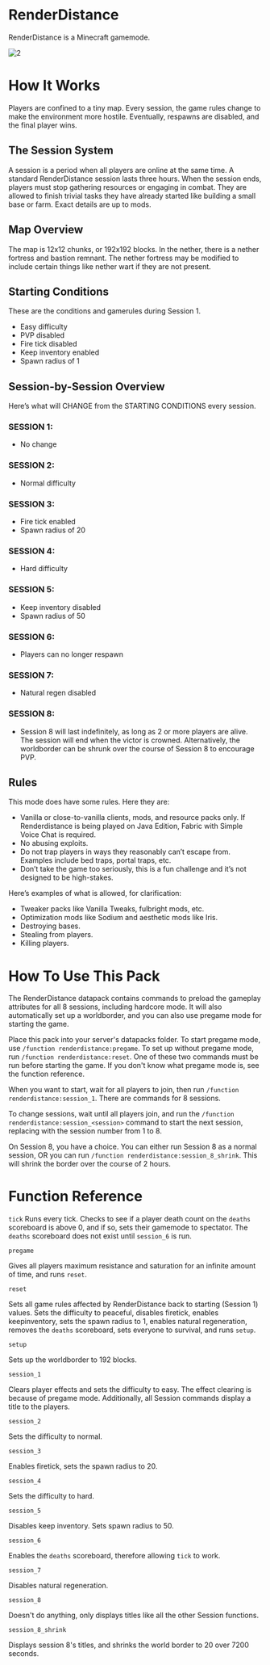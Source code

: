 # RenderDistance
RenderDistance is a Minecraft gamemode.

![2](https://github.com/IceChes/RenderDistance/assets/61756119/e0509650-d60d-4256-b0ad-737603943a44)

# How It Works
Players are confined to a tiny map. Every session, the game rules change to make the environment more hostile. Eventually, respawns are disabled, and the final player wins.

## The Session System
A session is a period when all players are online at the same time. A standard RenderDistance session lasts three hours. When the session ends, players must stop gathering resources or engaging in combat. They are allowed to finish trivial tasks they have already started like building a small base or farm. Exact details are up to mods.

## Map Overview
The map is 12x12 chunks, or 192x192 blocks. In the nether, there is a nether fortress and bastion remnant. The nether fortress may be modified to include certain things like nether wart if they are not present. 

## Starting Conditions
These are the conditions and gamerules during Session 1.

- Easy difficulty
- PVP disabled
- Fire tick disabled
- Keep inventory enabled
- Spawn radius of 1

## Session-by-Session Overview
Here’s what will CHANGE from the STARTING CONDITIONS every session.

### SESSION 1:
- No change

### SESSION 2:
- Normal difficulty

### SESSION 3:
- Fire tick enabled
- Spawn radius of 20

### SESSION 4:
- Hard difficulty

### SESSION 5:
- Keep inventory disabled
- Spawn radius of 50

### SESSION 6:
- Players can no longer respawn

### SESSION 7:
- Natural regen disabled

### SESSION 8:
- Session 8 will last indefinitely, as long as 2 or more players are alive. The session will end when the victor is crowned. Alternatively, the worldborder can be shrunk over the course of Session 8 to encourage PVP.

## Rules
This mode does have some rules. Here they are:
- Vanilla or close-to-vanilla clients, mods, and resource packs only. If Renderdistance is being played on Java Edition, Fabric with Simple Voice Chat is required.
- No abusing exploits.
- Do not trap players in ways they reasonably can’t escape from. Examples include bed traps, portal traps, etc.
- Don’t take the game too seriously, this is a fun challenge and it’s not designed to be high-stakes. 

Here’s examples of what is allowed, for clarification:
- Tweaker packs like Vanilla Tweaks, fulbright mods, etc.
- Optimization mods like Sodium and aesthetic mods like Iris.
- Destroying bases.
- Stealing from players.
- Killing players.

# How To Use This Pack
The RenderDistance datapack contains commands to preload the gameplay attributes for all 8 sessions, including hardcore mode. It will also automatically set up a worldborder, and you can also use pregame mode for starting the game.

Place this pack into your server's datapacks folder. To start pregame mode, use `/function renderdistance:pregame`. To set up without pregame mode, run `/function renderdistance:reset`. One of these two commands must be run before starting the game. If you don't know what pregame mode is, see the function reference.

When you want to start, wait for all players to join, then run `/function renderdistance:session_1`. There are commands for 8 sessions. 

To change sessions, wait until all players join, and run the `/function renderdistance:session_<session>` command to start the next session, replacing <session> with the session number from 1 to 8.

On Session 8, you have a choice. You can either run Session 8 as a normal session, OR you can run `/function renderdistance:session_8_shrink`. This will shrink the border over the course of 2 hours. 

# Function Reference

`tick`
Runs every tick. Checks to see if a player death count on the `deaths` scoreboard is above 0, and if so, sets their gamemode to spectator. The `deaths` scoreboard does not exist until `session_6` is run. 

`pregame`

Gives all players maximum resistance and saturation for an infinite amount of time, and runs `reset`.

`reset`

Sets all game rules affected by RenderDistance back to starting (Session 1) values. Sets the difficulty to peaceful, disables firetick, enables keepinventory, sets the spawn radius to 1, enables natural regeneration, removes the `deaths` scoreboard, sets everyone to survival, and runs `setup`.

`setup`

Sets up the worldborder to 192 blocks.

`session_1`

Clears player effects and sets the difficulty to easy. The effect clearing is because of pregame mode. Additionally, all Session commands display a title to the players.

`session_2`

Sets the difficulty to normal.

`session_3`

Enables firetick, sets the spawn radius to 20.

`session_4`

Sets the difficulty to hard.

`session_5`

Disables keep inventory. Sets spawn radius to 50.

`session_6`

Enables the `deaths` scoreboard, therefore allowing `tick` to work.

`session_7`

Disables natural regeneration.

`session_8`

Doesn't do anything, only displays titles like all the other Session functions.

`session_8_shrink`

Displays session 8's titles, and shrinks the world border to 20 over 7200 seconds.
